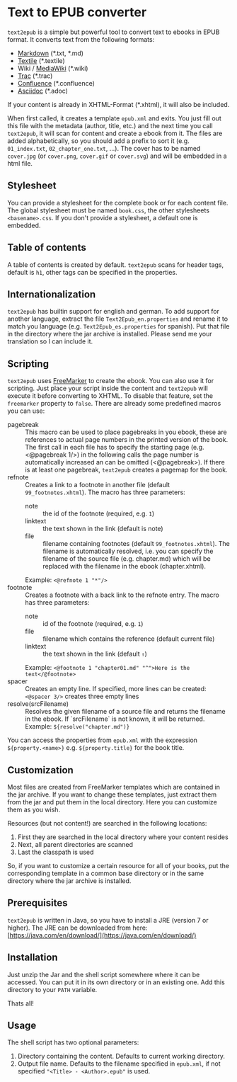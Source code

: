 # Text to EPUB converter

`text2epub` is a simple but powerful tool to convert text to ebooks in EPUB 
format. It converts text from the following formats:

* [Markdown](https://daringfireball.net/projects/markdown/) (\*.txt, \*.md)
* [Textile](https://txstyle.org/) (*.textile)
* Wiki / [MediaWiki](https://www.mediawiki.org/wiki/MediaWiki) (*.wiki)
* [Trac](https://trac.edgewall.org/) (*.trac)
* [Confluence](https://www.atlassian.com/software/confluence) (*.confluence)
* [Asciidoc](http://asciidoctor.org/) (*.adoc)

If your content is already in XHTML-Format (*.xhtml), it will also be included.

When first called, it creates a template `epub.xml` and exits. You just fill out
this file with the metadata (author, title, etc.) and the next time you call
`text2epub`, it will scan for content and create a ebook from it. The files are 
added alphabetically, so you should add a prefix to sort it (e.g. `01_index.txt`, 
`02_chapter_one.txt`, ...). The cover has to be named `cover.jpg` (or 
`cover.png`, `cover.gif` or `cover.svg`) and will be embedded in a html file.

## Stylesheet
You can provide a stylesheet for the complete book or for each content file. The 
global stylesheet must be named `book.css`, the other stylesheets 
`<basename>.css`. If you don't provide a stylesheet, a default one is embedded.

## Table of contents
A table of contents is created by default. `text2epub` scans for header tags, 
default is `h1`, other tags can be specified in the properties.

## Internationalization
`text2epub` has builtin support for english and german. To add support for 
another language, extract the file `Text2Epub_en.properties` and rename it to 
match you language (e.g. `Text2Epub_es.properties` for spanish). Put that file 
in the directory where the jar archive is installed. Please send me your 
translation so I can include it.

## Scripting
`text2epub` uses [FreeMarker](https://freemarker.apache.org/) to create the ebook.
You can also use it for scripting. Just place your script inside the content and
`text2epub` will execute it before converting to XHTML. To disable that 
feature, set the `freemarker` property to `false`. There are already some
predefined macros you can use:

<dl>
<dt>pagebreak</dt>
<dd>This macro can be used to place pagebreaks in you ebook, these are references to 
actual page numbers in the printed version of the book. The first call in each file 
has to specify the starting page (e.g. &lt;@pagebreak 1/&gt;) in the following calls 
the page number is automatically increased an can be omitted (&lt;@pagebreak&gt;). 
If there is at least one pagebreak, <code>text2epub</code> 
creates a pagemap for the book.</dd>

<dt>refnote</dt>
<dd>Creates a link to a footnote in another file (default <code>99_footnotes.xhtml</code>).
The macro has three parameters:<dl>
<dt>note</dt><dd>the id of the footnote (required, e.g. <code>1</code>)</dd>
<dt>linktext</dt><dd>the text shown in the link (default is note)</dd>
<dt>file</dt><dd>filename containing footnotes (default <code>99_footnotes.xhtml</code>). 
The filename is automatically resolved, i.e. you can specify the filename of the source file 
(e.g. chapter.md) which will be replaced with the filename in the ebook (chapter.xhtml).</dd>
</dl>
Example: <code>&lt;@refnote 1 "*"/&gt;</code></dd>

<dt>footnote</dt>
<dd>Creates a footnote with a back link to the refnote entry. The macro has three parameters:<dl>
<dt>note</dt><dd>id of the footnote (required, e.g. <code>1</code>)</dd>
<dt>file</dt><dd>filename which contains the reference (default current file)</dd>
<dt>linktext</dt><dd>the text shown in the link (default <code>↑</code>)</dd>
</dl>
Example: <code>&lt;@footnote 1 "chapter01.md" "^"&gt;Here is the text&lt;/@footnote&gt;</code></dd>

<dt>spacer</dt>
<dd>Creates an empty line. If specified, more lines can be created: 
<code>&lt;@spacer 3/&gt;</code> creates three empty lines</dd>

<dt>resolve(srcFilename)</dt>
<dd>Resolves the given filename of a source file and returns the filename in the ebook. If `srcFilename`
is not known, it will be returned. Example: <code>${resolve("chapter.md")}</code></dd>
</dl>

You can access the properties from `epub.xml` with the expression 
`${property.<name>}` e.g. `${property.title}` for the book title.

## Customization
Most files are created from FreeMarker templates which are contained in the jar 
archive. If you want to change these templates, just extract them from the jar and
put them in the local directory. Here you can customize them as you wish.

Resources (but not content!) are searched in the following locations:
1. First they are searched in the local directory where your content resides
2. Next, all parent directories are scanned
3. Last the classpath is used

So, if you want to customize a certain resource for all of your books, put the
corresponding template in a common base directory or in the same directory where 
the jar archive is installed.

## Prerequisites
`text2epub` is written in Java, so you have to install a JRE (version 7 or higher).
The JRE can be downloaded from here: 
[https://java.com/en/download/](https://java.com/en/download/)

## Installation
Just unzip the Jar and the shell script somewhere where it can be accessed. You can 
put it in its own directory or in an existing one. Add this directory to your 
`PATH` variable.

Thats all!

## Usage
The shell script has two optional parameters:
1. Directory containing the content. Defaults to current working directory.
2. Output file name. Defaults to the filename specified in `epub.xml`, if 
not specified `"<Title> - <Author>.epub"` is used.

